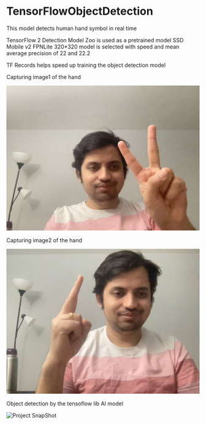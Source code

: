 # TensorFlowObjectDetection
This model detects human hand symbol in real time 

TensorFlow 2 Detection Model Zoo is used as a pretrained model
SSD Mobile v2 FPNLite 320*320 model is selected with speed and mean average precision of 22 and 22.2

TF Records helps speed up training the object detection model

Capturing image1 of the hand

![Project SnapShot](https://github.com/ShazzAbhishek/TensorFlowObjectDetection/blob/main/ScreenShots/photo1.jpg)

Capturing image2 of the hand

![Project SnapShot](https://github.com/ShazzAbhishek/TensorFlowObjectDetection/blob/main/ScreenShots/photo2.jpg)

Object detection by the tensoflow lib AI model

![Project SnapShot](https://github.com/ShazzAbhishek/TensorFlowObjectDetection/blob/main/ScreenShots/phototest.jpg)





